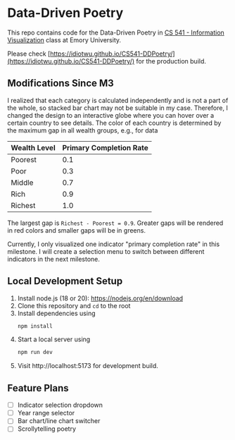 # Data-Driven Poetry

This repo contains code for the Data-Driven Poetry in [CS 541 - Information Visualization](https://emilywall.github.io/vis/index.html) class at Emory University.

Please check [https://idiotwu.github.io/CS541-DDPoetry/](https://idiotwu.github.io/CS541-DDPoetry/) for the production build.

## Modifications Since M3

I realized that each category is calculated independently and is not a part of the whole, so stacked bar chart may not be suitable in my case. Therefore, I changed the design to an interactive globe where you can hover over a certain country to see details. The color of each country is determined by the maximum gap in all wealth groups, e.g., for data

| Wealth Level | Primary Completion Rate |
| ------------ | ----------------------- |
| Poorest      | 0.1                     |
| Poor         | 0.3                     |
| Middle       | 0.7                     |
| Rich         | 0.9                     |
| Richest      | 1.0                     |

The largest gap is `Richest - Poorest = 0.9`. Greater gaps will be rendered in red colors and smaller gaps will be in greens.

Currently, I only visualized one indicator "primary completion rate" in this milestone. I will create a selection menu to switch between different indicators in the next milestone.

## Local Development Setup

1. Install node.js (18 or 20): https://nodejs.org/en/download
2. Clone this repository and `cd` to the root
3. Install dependencies using
   ```bash
   npm install
   ```
4. Start a local server using
   ```bash
   npm run dev
   ```
5. Visit http://localhost:5173 for development build.

## Feature Plans

- [ ] Indicator selection dropdown
- [ ] Year range selector
- [ ] Bar chart/line chart switcher
- [ ] Scrollytelling poetry
